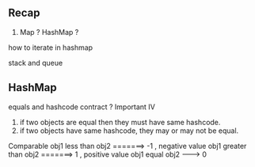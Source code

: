## Recap 

1. Map ? 
HashMap ? 

how to iterate in hashmap

stack and queue 


## HashMap
equals and hashcode contract ? Important IV
1. if two objects are equal then they must have same hashcode. 
2. if two objects have same hashcode, they may or may not be equal.


Comparable 
obj1 less than obj2   =======> -1 , negative value 
obj1 greater than obj2   =======> 1 , positive value 
obj1 equal obj2 ---> 0






